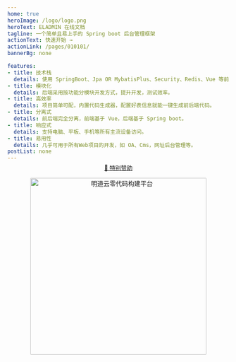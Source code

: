 ```yaml
---
home: true
heroImage: /logo/logo.png
heroText: ELADMIN 在线文档
tagline: 一个简单且易上手的 Spring boot 后台管理框架
actionText: 快速开始 →
actionLink: /pages/010101/
bannerBg: none

features:
- title: 技术栈
  details: 使用 SpringBoot、Jpa OR MybatisPlus、Security、Redis、Vue 等前后端前沿技术开发。
- title: 模块化
  details: 后端采用按功能分模块开发方式，提升开发，测试效率。
- title: 高效率
  details: 项目简单可配，内置代码生成器，配置好表信息就能一键生成前后端代码。
- title: 分离式
  details: 前后端完全分离，前端基于 Vue，后端基于 Spring boot。
- title: 响应式
  details: 支持电脑、平板、手机等所有主流设备访问。
- title: 易用性
  details: 几乎可用于所有Web项目的开发，如 OA、Cms，网址后台管理等。
postList: none
---
```


<div style="margin-top: -10px;padding: 0">
    <p align="center" style="color: #999;font-size: 13px;cursor: pointer;">
     <a href="https://www.mingdao.com/?s=utm_78&utm_source=eladmin&utm_medium=banner&utm_campaign=IT网站&utm_content=IT赋能业务" target="_blank">
        🌈 特别赞助
     </a>
    </p>
    <p align="center">
      <a href="https://www.mingdao.com/?s=utm_78&utm_source=eladmin&utm_medium=banner&utm_campaign=IT网站&utm_content=IT赋能业务" target="_blank">
        <img src="https://eladmin.vip/images/banner/index.png" alt="明道云零代码构建平台" style="width: 400px;border-radius: 2px;;">
      </a>
    </p>
</div>
